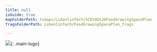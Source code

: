 ```yaml
---
title: null
isGuide: true
mapFolderPath: tsmaps/LuSenlinTech/%CE%9E%20FoodGrowingSpacePlan
fragsFolderPath: LuSenlinTech/FoodGrowingSpacePlan_frags

---
```



<!-- tsGuideRenderComment {"guide":{"id":"tMcolZ2Ya","path":"LuSenlinTech","fragmentFolderPath":"LuSenlinTech/FoodGrowingSpacePlan_frags"},"fragment":{"id":"tMcolZ2Ya","topLevelMapKey":"s7SMNM05c","mapKeyChain":"s7SMNM05c","guideID":"tMcolZ16g","guidePath":"c:/GitHub/MuddySpud/MuddySpud.github.io/tsmaps/LuSenlinTech/FoodGrowingSpacePlan.tsmap","chartKey":"s7SMNM05c","isLeaf":false,"options":[{"id":"tMcolf02j","order":1},{"id":"tMcomi0Zr","option":"About Lǜ Sēnlín technologies","order":2,"isAncillary":true}]}} -->

[<img src="/LuSenlinTech/assets/images/LuSenlin_white.png">](/LuSenlinTech/assets/images/LuSenlin_white.png){: .main-logo}

